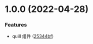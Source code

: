 # 1.0.0 (2022-04-28)


### Features

* quill 组件 ([25344bf](https://github.com/openeagle/vue-quill/commit/25344bf21ffa3f7a38cd4fbfe736f756ecc09c8c))
